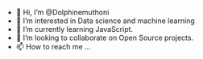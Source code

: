 - 👋 Hi, I’m @Dolphinemuthoni
- 👀 I’m interested in Data science and machine learning
- 🌱 I’m currently learning JavaScript.
- 💞️ I’m looking to collaborate on Open Source projects.
- 📫 How to reach me ...

<!---
Dolphinemuthoni/Dolphinemuthoni is a ✨ special ✨ repository because its `README.md` (this file) appears on your GitHub profile.
You can click the Preview link to take a look at your changes.
--->
